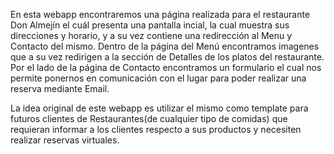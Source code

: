 En esta webapp encontraremos una página realizada para el restaurante Don Almejín el cuál presenta una pantalla incial, la cual muestra sus direcciones y horario, y a su vez contiene una redirección al Menu y Contacto del mismo.
Dentro de la página del Menú encontramos imagenes que a su vez redirigen a la sección de Detalles de los platos del restaurante.
Por el lado de la página de Contacto encontramos un formulario el cual nos permite ponernos en comunicación con el lugar para poder realizar una reserva mediante Email.

La idea original de este webapp es utilizar el mismo como template para futuros clientes de Restaurantes(de cualquier tipo de comidas) que requieran informar a los clientes respecto a sus productos y necesiten realizar reservas virtuales.
